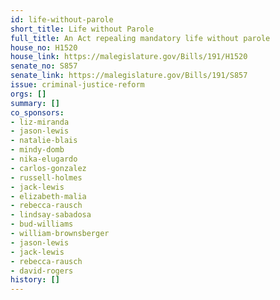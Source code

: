 ```yaml
---
id: life-without-parole
short_title: Life without Parole
full_title: An Act repealing mandatory life without parole
house_no: H1520
house_link: https://malegislature.gov/Bills/191/H1520
senate_no: S857
senate_link: https://malegislature.gov/Bills/191/S857
issue: criminal-justice-reform
orgs: []
summary: []
co_sponsors:
- liz-miranda
- jason-lewis
- natalie-blais
- mindy-domb
- nika-elugardo
- carlos-gonzalez
- russell-holmes
- jack-lewis
- elizabeth-malia
- rebecca-rausch
- lindsay-sabadosa
- bud-williams
- william-brownsberger
- jason-lewis
- jack-lewis
- rebecca-rausch
- david-rogers
history: []
---
```

